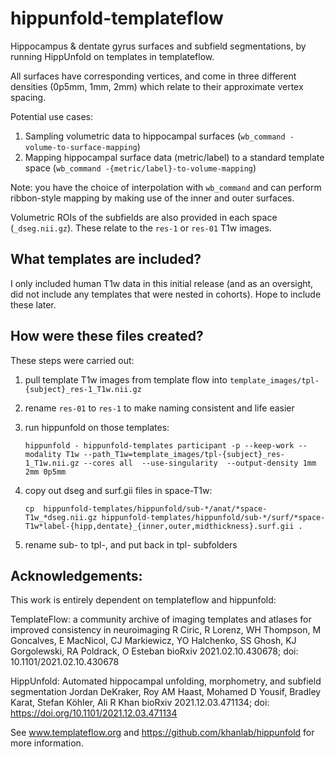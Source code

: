 # hippunfold-templateflow

Hippocampus & dentate gyrus surfaces and subfield segmentations, by running HippUnfold on templates in templateflow.

All surfaces have corresponding vertices, and come in three different densities (0p5mm, 1mm, 2mm) which relate to their approximate vertex spacing.


Potential use cases:
 1. Sampling volumetric data to hippocampal surfaces (`wb_command -volume-to-surface-mapping`)
 2. Mapping hippocampal surface data (metric/label) to a standard template space (`wb_command -{metric/label}-to-volume-mapping`)

Note: you have the choice of interpolation with `wb_command` and can perform ribbon-style mapping by making use of the inner and outer surfaces.

Volumetric ROIs of the subfields are also provided in each space (`_dseg.nii.gz`). These relate to the `res-1` or `res-01` T1w images.

## What templates are included?

I only included human T1w data in this initial release (and as an oversight, did not include any templates that were nested in cohorts). Hope to include these later. 

## How were these files created?

These steps were carried out:
 1. pull template T1w images from template flow into `template_images/tpl-{subject}_res-1_T1w.nii.gz`
 2. rename `res-01` to `res-1` to make naming consistent and life easier
 3. run hippunfold on those templates:

    ```hippunfold - hippunfold-templates participant -p --keep-work --modality T1w --path_T1w=template_images/tpl-{subject}_res-1_T1w.nii.gz --cores all  --use-singularity  --output-density 1mm 2mm 0p5mm```
 4. copy out dseg and surf.gii files in space-T1w:

    ```cp  hippunfold-templates/hippunfold/sub-*/anat/*space-T1w_*dseg.nii.gz hippunfold-templates/hippunfold/sub-*/surf/*space-T1w*label-{hipp,dentate}_{inner,outer,midthickness}.surf.gii .```
 5. rename sub- to tpl-, and put back in tpl- subfolders


## Acknowledgements:

This work is entirely dependent on templateflow and hippunfold:

TemplateFlow: a community archive of imaging templates and atlases for improved consistency in neuroimaging R Ciric, R Lorenz, WH Thompson, M Goncalves, E MacNicol, CJ Markiewicz, YO Halchenko, SS Ghosh, KJ Gorgolewski, RA Poldrack, O Esteban bioRxiv 2021.02.10.430678; doi: 10.1101/2021.02.10.430678 

HippUnfold: Automated hippocampal unfolding, morphometry, and subfield segmentation
Jordan DeKraker, Roy AM Haast, Mohamed D Yousif, Bradley Karat, Stefan Köhler, Ali R Khan
bioRxiv 2021.12.03.471134; doi: https://doi.org/10.1101/2021.12.03.471134 


See www.templateflow.org and https://github.com/khanlab/hippunfold for more information.

